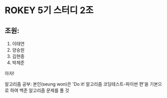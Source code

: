 # ROKEY 5기 스터디 2조

## 조원:
1. 이태연
2. 양승원
3. 김현종
4. 박제준

아자!


알고리즘 공부:
본인(seung won)은 'Do it! 알고리즘 코딩테스트-파이썬 편'을 기본으로 하여 백준 알고리즘 문제를 풀 것